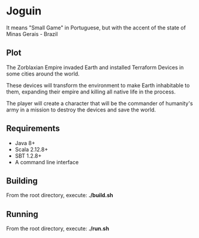 # Joguin

It means "Small Game" in Portuguese, but with the accent of the state of Minas Gerais - Brazil

## Plot

The Zorblaxian Empire invaded Earth and installed Terraform Devices in some cities around the world.

These devices will transform the environment to make Earth inhabitable to them, expanding their empire
and killing all native life in the process.

The player will create a character that will be the commander of humanity's army in a mission to destroy the devices
and save the world.

## Requirements

* Java 8+
* Scala 2.12.8+
* SBT 1.2.8+
* A command line interface

## Building

From the root directory, execute:
**./build.sh**

## Running

From the root directory, execute:
**./run.sh**
